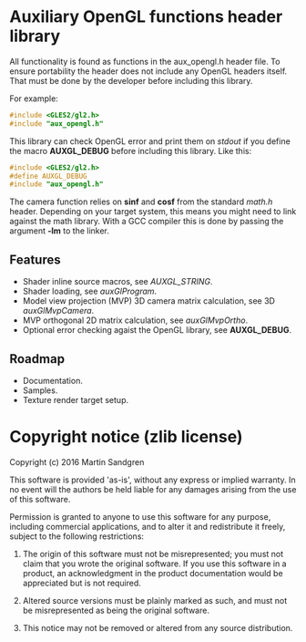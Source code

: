 # Auxiliary OpenGL functions header library

All functionality is found as functions in the aux_opengl.h header file. To
ensure portability the header does not include any OpenGL headers itself. That
must be done by the developer before including this library.

For example:
```c
#include <GLES2/gl2.h>
#include "aux_opengl.h"
```

This library can check OpenGL error and print them on *stdout* if you define the
macro **AUXGL_DEBUG** before including this library. Like this:
```c
#include <GLES2/gl2.h>
#define AUXGL_DEBUG
#include "aux_opengl.h"
```

The camera function relies on **sinf** and **cosf** from the standard *math.h*
header. Depending on your target system, this means you might need to link
against the math library. With a GCC compiler this is done by passing the
argument **-lm** to the linker.

## Features
 * Shader inline source macros, see *AUXGL_STRING*.
 * Shader loading, see *auxGlProgram*.
 * Model view projection (MVP) 3D camera matrix calculation, see 3D
   *auxGlMvpCamera*.
 * MVP orthogonal 2D matrix calculation, see *auxGlMvpOrtho*.
 * Optional error checking agaist the OpenGL library, see **AUXGL_DEBUG**.

## Roadmap
 * Documentation.
 * Samples.
 * Texture render target setup.

# Copyright notice (zlib license)
Copyright (c) 2016 Martin Sandgren

This software is provided 'as-is', without any express or implied warranty. In
no event will the authors be held liable for any damages arising from the use of
this software.

Permission is granted to anyone to use this software for any purpose, including
commercial applications, and to alter it and redistribute it freely, subject to
the following restrictions:

 1. The origin of this software must not be misrepresented; you must not claim
	that you wrote the original software. If you use this software in a product,
	an acknowledgment in the product documentation would be appreciated but is
	not required.

 2. Altered source versions must be plainly marked as such, and must not be
	misrepresented as being the original software.

 3. This notice may not be removed or altered from any source distribution.

